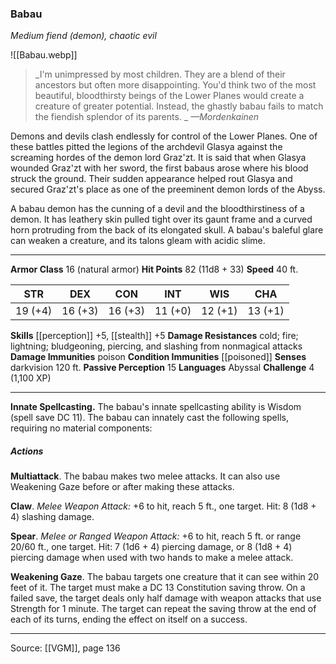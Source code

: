 ### Babau
_Medium fiend (demon), chaotic evil_

![[Babau.webp]]

> _I'm unimpressed by most children. They are a blend of their ancestors but often more disappointing. You'd think two of the most beautiful, bloodthirsty beings of the Lower Planes would create a creature of greater potential. Instead, the ghastly babau fails to match the fiendish splendor of its parents.
_
> _—Mordenkainen_

Demons and devils clash endlessly for control of the Lower Planes. One of these battles pitted the legions of the archdevil Glasya against the screaming hordes of the demon lord Graz'zt. It is said that when Glasya wounded Graz'zt with her sword, the first babaus arose where his blood struck the ground. Their sudden appearance helped rout Glasya and secured Graz'zt's place as one of the preeminent demon lords of the Abyss.

A babau demon has the cunning of a devil and the bloodthirstiness of a demon. It has leathery skin pulled tight over its gaunt frame and a curved horn protruding from the back of its elongated skull. A babau's baleful glare can weaken a creature, and its talons gleam with acidic slime.



---

**Armor Class** 16 (natural armor)
**Hit Points** 82 (11d8 + 33)
**Speed** 40 ft.

| STR     | DEX     | CON     | INT     | WIS     | CHA     |
|---------|---------|---------|---------|---------|---------|
| 19 (+4) | 16 (+3) | 16 (+3) | 11 (+0) | 12 (+1) | 13 (+1) |

**Skills** [[perception]] +5, [[stealth]] +5
**Damage Resistances** cold; fire; lightning; bludgeoning, piercing, and slashing from nonmagical attacks
**Damage Immunities** poison
**Condition Immunities** [[poisoned]]
**Senses** darkvision 120 ft.
**Passive Perception** 15
**Languages** Abyssal
**Challenge** 4 (1,100 XP)

---

**Innate Spellcasting.** The babau's innate spellcasting ability is Wisdom (spell save DC 11). The babau can innately cast the following spells, requiring no material components:

##### Actions
**Multiattack**. The babau makes two melee attacks. It can also use Weakening Gaze before or after making these attacks.

**Claw**. _Melee Weapon Attack:_ +6 to hit, reach 5 ft., one target. Hit: 8 (1d8 + 4) slashing damage.

**Spear**. _Melee or Ranged Weapon Attack:_ +6 to hit, reach 5 ft. or range 20/60 ft., one target. Hit: 7 (1d6 + 4) piercing damage, or 8 (1d8 + 4) piercing damage when used with two hands to make a melee attack.

**Weakening Gaze**. The babau targets one creature that it can see within 20 feet of it. The target must make a DC 13 Constitution saving throw. On a failed save, the target deals only half damage with weapon attacks that use Strength for 1 minute. The target can repeat the saving throw at the end of each of its turns, ending the effect on itself on a success.


---

Source: [[VGM]], page 136